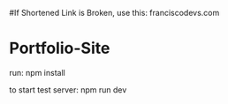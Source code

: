 #If Shortened Link is Broken, use this: franciscodevs.com
# Portfolio-Site

run:
npm install

to start test server:
npm run dev

